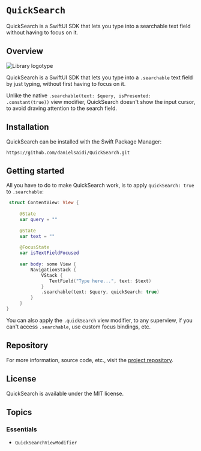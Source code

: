 # ``QuickSearch``

QuickSearch is a SwiftUI SDK that lets you type into a searchable text field without having to focus on it.



## Overview

![Library logotype](Logo.png)

QuickSearch is a SwiftUI SDK that lets you type into a `.searchable` text field by just typing, without first having to focus on it.

Unlike the native `.searchable(text: $query, isPresented: .constant(true))` view modifier, QuickSearch doesn't show the input cursor, to avoid draving attention to the search field. 



## Installation

QuickSearch can be installed with the Swift Package Manager:

```
https://github.com/danielsaidi/QuickSearch.git
```



## Getting started

All you have to do to make QuickSearch work, is to apply `quickSearch: true` to `.searchable`:

```swift
 struct ContentView: View {
 
     @State
     var query = ""
     
     @State
     var text = ""
 
     @FocusState
     var isTextFieldFocused
    
     var body: some View {
         NavigationStack {
             VStack {
                TextField("Type here...", text: $text)
             }
             .searchable(text: $query, quickSearch: true)
         }
     }
}
```

You can also apply the `.quickSearch` view modifier, to any superview, if you can't access `.searchable`, use custom focus bindings, etc.



## Repository

For more information, source code, etc., visit the [project repository](https://github.com/danielsaidi/QuickSearch).



## License

QuickSearch is available under the MIT license.



## Topics

### Essentials

- ``QuickSearchViewModifier``
